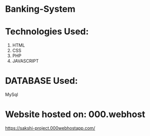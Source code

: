 # Banking-System

# Technologies Used:
1. HTML
2. CSS
3. PHP
4. JAVASCRIPT

# DATABASE Used:
   MySql
 
# Website hosted on: 000.webhost
   https://sakshi-project.000webhostapp.com/
